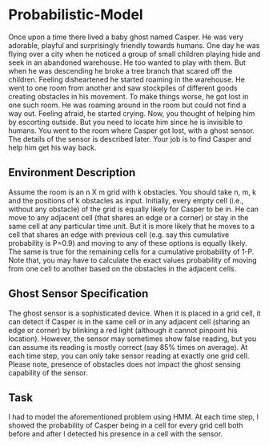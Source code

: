 # Probabilistic-Model

Once upon a time there lived a baby ghost named Casper. He was very adorable, playful and
surprisingly friendly towards humans. One day he was flying over a city when he noticed a
group of small children playing hide and seek in an abandoned warehouse. He too wanted to
play with them. But when he was descending he broke a tree branch that scared off the
children. Feeling disheartened he started roaming in the warehouse. He went to one room
from another and saw stockpiles of different goods creating obstacles in his movement. To
make things worse, he got lost in one such room. He was roaming around in the room but
could not find a way out. Feeling afraid, he started crying. Now, you thought of helping him
by escorting outside. But you need to locate him since he is invisible to humans. You went to
the room where Casper got lost, with a ghost sensor. The details of the sensor is described
later. Your job is to find Casper and help him get his way back.

## Environment Description

Assume the room is an n X m grid with k obstacles. You should take n, m, k and the positions
of k obstacles as input. Initially, every empty cell (i.e., without any obstacle) of the grid is
equally likely for Casper to be in. He can move to any adjacent cell (that shares an edge or a
corner) or stay in the same cell at any particular time unit. But it is more likely that he moves
to a cell that shares an edge with previous cell (e.g. say this cumulative probability is P=0.9)
and moving to any of these options is equally likely. The same is true for the remaining cells
for a cumulative probability of 1-P. Note that, you may have to calculate the exact values
probability of moving from one cell to another based on the obstacles in the adjacent cells.

## Ghost Sensor Specification

The ghost sensor is a sophisticated device. When it is placed in a grid cell, it can detect if
Casper is in the same cell or in any adjacent cell (sharing an edge or corner) by blinking a red
light (although it cannot pinpoint his location). However, the sensor may sometimes show
false reading, but you can assume its reading is mostly correct (say 85% times on average).
At each time step, you can only take sensor reading at exactly one grid cell. Please note,
presence of obstacles does not impact the ghost sensing capability of the sensor.

## Task

I had to model the aforementioned problem using HMM. At each time step, I
showed the probability of Casper being in a cell for every grid cell both before and after I
detected his presence in a cell with the sensor.
